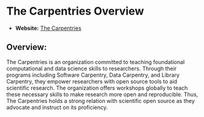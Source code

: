 # The Carpentries Overview

- **Website:** [The Carpentries](https://carpentries.org/)

## Overview:

The Carpentries is an organization committed to teaching foundational computational and data science skills to researchers. Through their programs including Software Carpentry, Data Carpentry, and Library Carpentry, they empower researchers with open source tools to aid scientific research. The organization offers workshops globally to teach these necessary skills to make research more open and reproducible. Thus, The Carpentries holds a strong relation with scientific open source as they advocate and instruct on its proficiency. 
